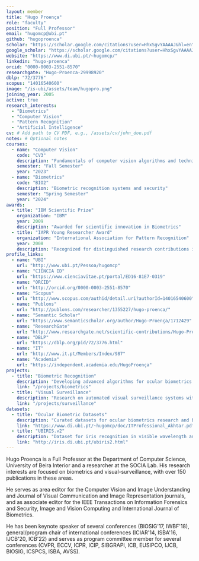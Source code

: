 ```yaml
---
layout: member
title: "Hugo Proença"
role: "faculty"
position: "Full Professor"
email: "hugomcp@ubi.pt"
github: "hugoproenca"
scholar: "https://scholar.google.com/citations?user=HhxSgvYAAAAJ&hl=en"
google_scholar: "https://scholar.google.com/citations?user=HhxSgvYAAAAJ&hl=en"
website: "https://www.di.ubi.pt/~hugomcp/"
linkedin: "hugo-proenca"
orcid: "0000-0003-2551-8570"
researchgate: "Hugo-Proenca-29998920"
dblp: "72/3776"
scopus: "14016540600"
image: "/is-ubi/assets/team/hugopro.png"
joining_year: 2005
active: true
research_interests:
  - "Biometrics"
  - "Computer Vision"
  - "Pattern Recognition"
  - "Artificial Intelligence"
cv: # Add path to CV PDF, e.g., /assets/cv/john_doe.pdf
notes: # Optional notes
courses:
  - name: "Computer Vision"
    code: "CV3"
    description: "Fundamentals of computer vision algorithms and techniques"
    semester: "Fall Semester"
    year: "2023"
  - name: "Biometrics"
    code: "BIO2"
    description: "Biometric recognition systems and security"
    semester: "Spring Semester"
    year: "2024"
awards:
  - title: "IBM Scientific Prize"
    organization: "IBM"
    year: 2009
    description: "Awarded for scientific innovation in Biometrics"
  - title: "IAPR Young Researcher Award"
    organization: "International Association for Pattern Recognition"
    year: 2008
    description: "Recognized for distinguished research contributions in pattern recognition"
profile_links:
  - name: "UBI"
    url: "http://www.ubi.pt/Pessoa/hugomcp"
  - name: "CIÊNCIA ID"
    url: "https://www.cienciavitae.pt/portal/ED16-81E7-0319"
  - name: "ORCID"
    url: "http://orcid.org/0000-0003-2551-8570"
  - name: "Scopus"
    url: "http://www.scopus.com/authid/detail.uri?authorId=14016540600"
  - name: "Publons"
    url: "http://publons.com/researcher/1355227/hugo-proenca/"
  - name: "Semantic Scholar"
    url: "https://www.semanticscholar.org/author/Hugo-Proença/1712429"
  - name: "ResearchGate"
    url: "http://www.researchgate.net/scientific-contributions/Hugo-Proenca-29998920"
  - name: "DBLP"
    url: "https://dblp.org/pid/72/3776.html"
  - name: "IT"
    url: "http://www.it.pt/Members/Index/987"
  - name: "Academia"
    url: "https://independent.academia.edu/HugoProença"
projects:
  - title: "Biometric Recognition"
    description: "Developing advanced algorithms for ocular biometrics and human recognition."
    link: "/projects/biometrics"
  - title: "Visual Surveillance"
    description: "Research on automated visual surveillance systems with applications in security."
    link: "/projects/surveillance"
datasets:
  - title: "Ocular Biometric Datasets"
    description: "Curated datasets for ocular biometrics research and benchmarking"
    link: "https://www.di.ubi.pt/~hugomcp/doc/ITProfessional_Akhtar.pdf"
  - title: "UBIRIS.v2"
    description: "Dataset for iris recognition in visible wavelength and non-cooperative conditions"
    link: "http://iris.di.ubi.pt/ubiris2.html"
---
```


Hugo Proença is a Full Professor at the Department of Computer Science, University of Beira Interior and a researcher at the SOCIA Lab. His research interests are focused on biometrics and visual-surveillance, with over 150 publications in these areas.

He serves as area editor for the Computer Vision and Image Understanding and Journal of Visual Communication and Image Representation journals, and as associate editor for the IEEE Transactions on Information Forensics and Security, Image and Vision Computing and International Journal of Biometrics.

He has been keynote speaker of several conferences (BIOSIG'17, IWBF'18), general/program chair of international conferences (ICIAR'14, ISBA'16, IJCB'20, ICB'22) and serves as program committee member for several conferences (CVPR, ECCV, ICPR, ICIP, SIBGRAPI, ICB, EUSIPCO, IJCB, BIOSIG, ICSPCS, ISBA, AVSS).
